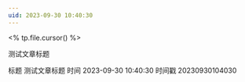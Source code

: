 ```yaml
---
uid: 2023-09-30 10:40:30 
---
```

<% tp.file.cursor() %>


测试文章标题

标题 测试文章标题
时间 2023-09-30 10:40:30
时间戳 20230930104030